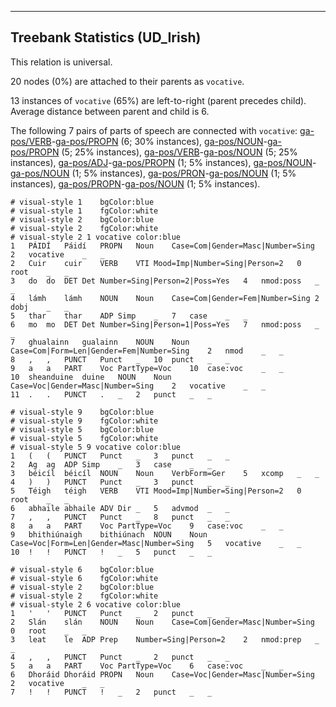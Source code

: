

--------------------------------------------------------------------------------

## Treebank Statistics (UD_Irish)

This relation is universal.

20 nodes (0%) are attached to their parents as `vocative`.

13 instances of `vocative` (65%) are left-to-right (parent precedes child).
Average distance between parent and child is 6.

The following 7 pairs of parts of speech are connected with `vocative`: [ga-pos/VERB]()-[ga-pos/PROPN]() (6; 30% instances), [ga-pos/NOUN]()-[ga-pos/PROPN]() (5; 25% instances), [ga-pos/VERB]()-[ga-pos/NOUN]() (5; 25% instances), [ga-pos/ADJ]()-[ga-pos/PROPN]() (1; 5% instances), [ga-pos/NOUN]()-[ga-pos/NOUN]() (1; 5% instances), [ga-pos/PRON]()-[ga-pos/NOUN]() (1; 5% instances), [ga-pos/PROPN]()-[ga-pos/NOUN]() (1; 5% instances).


~~~ conllu
# visual-style 1	bgColor:blue
# visual-style 1	fgColor:white
# visual-style 2	bgColor:blue
# visual-style 2	fgColor:white
# visual-style 2 1 vocative	color:blue
1	PÁIDÍ	Páidí	PROPN	Noun	Case=Com|Gender=Masc|Number=Sing	2	vocative	_	_
2	Cuir	cuir	VERB	VTI	Mood=Imp|Number=Sing|Person=2	0	root	_	_
3	do	do	DET	Det	Number=Sing|Person=2|Poss=Yes	4	nmod:poss	_	_
4	lámh	lámh	NOUN	Noun	Case=Com|Gender=Fem|Number=Sing	2	dobj	_	_
5	thar	thar	ADP	Simp	_	7	case	_	_
6	mo	mo	DET	Det	Number=Sing|Person=1|Poss=Yes	7	nmod:poss	_	_
7	ghualainn	gualainn	NOUN	Noun	Case=Com|Form=Len|Gender=Fem|Number=Sing	2	nmod	_	_
8	,	,	PUNCT	Punct	_	10	punct	_	_
9	a	a	PART	Voc	PartType=Voc	10	case:voc	_	_
10	sheanduine	duine	NOUN	Noun	Case=Voc|Gender=Masc|Number=Sing	2	vocative	_	_
11	.	.	PUNCT	.	_	2	punct	_	_

~~~


~~~ conllu
# visual-style 9	bgColor:blue
# visual-style 9	fgColor:white
# visual-style 5	bgColor:blue
# visual-style 5	fgColor:white
# visual-style 5 9 vocative	color:blue
1	(	(	PUNCT	Punct	_	3	punct	_	_
2	Ag	ag	ADP	Simp	_	3	case	_	_
3	béicíl	béicíl	NOUN	Noun	VerbForm=Ger	5	xcomp	_	_
4	)	)	PUNCT	Punct	_	3	punct	_	_
5	Téigh	téigh	VERB	VTI	Mood=Imp|Number=Sing|Person=2	0	root	_	_
6	abhaile	abhaile	ADV	Dir	_	5	advmod	_	_
7	,	,	PUNCT	Punct	_	8	punct	_	_
8	a	a	PART	Voc	PartType=Voc	9	case:voc	_	_
9	bhithiúnaigh	bithiúnach	NOUN	Noun	Case=Voc|Form=Len|Gender=Masc|Number=Sing	5	vocative	_	_
10	!	!	PUNCT	!	_	5	punct	_	_

~~~


~~~ conllu
# visual-style 6	bgColor:blue
# visual-style 6	fgColor:white
# visual-style 2	bgColor:blue
# visual-style 2	fgColor:white
# visual-style 2 6 vocative	color:blue
1	'	'	PUNCT	Punct	_	2	punct	_	_
2	Slán	slán	NOUN	Noun	Case=Com|Gender=Masc|Number=Sing	0	root	_	_
3	leat	le	ADP	Prep	Number=Sing|Person=2	2	nmod:prep	_	_
4	,	,	PUNCT	Punct	_	2	punct	_	_
5	a	a	PART	Voc	PartType=Voc	6	case:voc	_	_
6	Dhoráid	Dhoráid	PROPN	Noun	Case=Voc|Gender=Masc|Number=Sing	2	vocative	_	_
7	!	!	PUNCT	!	_	2	punct	_	_

~~~


